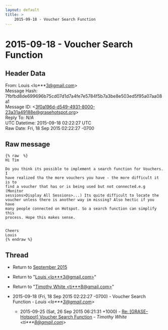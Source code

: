 ```yaml
---
layout: default
title: >
    2015-09-18 - Voucher Search Function
---
```


# 2015-09-18 - Voucher Search Function

## Header Data

From: Louis \<lo***3@gmail.com\><br>
Message Hash: 7fbfbd8de699696b75cd07d1d7a4fe7e5784f5b7a3be8e503ed5f95a07aa08a1<br>
Message ID: \<3f0a196d-d549-4931-8000-23a31a49188e@grasehotspot.org\><br>
Reply To: _N/A_<br>
UTC Datetime: 2015-09-18 02:22:27 UTC<br>
Raw Date: Fri, 18 Sep 2015 02:22:27 -0700<br>

## Raw message

```
{% raw  %}
Hi Tim

Do you think its possible to implement a search function for Vouchers. I 
have realized tha the more vouchers you have - the more difficult it is to 
find a voucher that has or is being used but not connected.e.g (Monitor 
sessions>Display All Sessions>...) Its quite difficult to locate the 
voucher unless there is another way im missing? Also hectic if you have 
many people connected on Hotspot. So a search function can simplify this 
process. Hope this makes sense.


Cheers
Louis
{% endraw %}
```

## Thread

+ Return to [September 2015](/archive/2015/09)

+ Return to "[Louis <lo***3<span>@</span>gmail.com>](/authors/lo___3_at_gmail_com)"
+ Return to "[Timothy White <ti***8<span>@</span>gmail.com>](/authors/ti___8_at_gmail_com)"

+ 2015-09-18 (Fri, 18 Sep 2015 02:22:27 -0700) - Voucher Search Function - _Louis \<lo***3@gmail.com\>_
  + 2015-09-25 (Sat, 26 Sep 2015 06:21:31 +1000) - [Re: [GRASE-Hotspot] Voucher Search Function](/archive/2015/09/78e3baeb723fc32d9ea07a40ecbada79111fe9f251966fe7b4fc2bc6cdb9709e) - _Timothy White \<ti***8@gmail.com\>_

